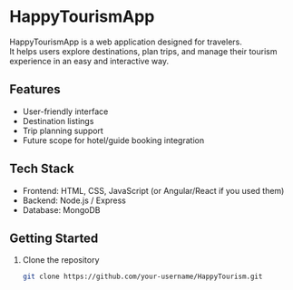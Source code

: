 # HappyTourismApp

HappyTourismApp is a web application designed for travelers.  
It helps users explore destinations, plan trips, and manage their tourism experience in an easy and interactive way.

## Features
- User-friendly interface  
- Destination listings  
- Trip planning support  
- Future scope for hotel/guide booking integration  

## Tech Stack
- Frontend: HTML, CSS, JavaScript (or Angular/React if you used them)  
- Backend: Node.js / Express  
- Database: MongoDB  

## Getting Started
1. Clone the repository  
   ```bash
   git clone https://github.com/your-username/HappyTourism.git
